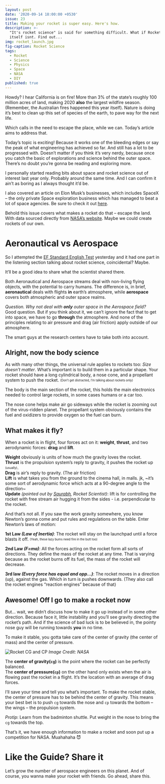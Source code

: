 ```yaml
---
layout: post
date: '2020-09-14 18:00:00 +0530'
issue: 23
title: Making your rocket is super easy. Here's how.
description: >-
  "It's rocket science" is said for something difficult. What if Rocket science
  itself isnt. Find out...
img: rocket_launch.jpg
fig-caption: Rocket Science
tags:
  - Rocket
  - Science
  - Physics
  - Space
  - NASA
  - DIY
published: true
---
```

Howdy? I hear California is on fire! More than 3% of the state’s roughly 100 million acres of land, making 2020 **also** the largest wildfire season. (Remember, the Australian fires happened this year itself). Nature is doing it’s best to clean up this set of species of the earth, to pave way for the next life.  
  
Which calls in the need to escape the place, while we can. Today’s article aims to address that.  
  
Today’s topic is exciting! Because it works one of the bleeding edges or say the peak of what engineering has achieved so far. And still has a lot to be progressed with. Doesn’t matter if you think it’s very nerdy, because once you catch the basic of explorations and science behind the outer space. There’s no doubt you’re gonna be reading and exploring more.  
  
I personally started reading bits about space and rocket science out of interest last year only. Probably around the same time. And I can confirm it ain’t as boring as I always thought it’d be.  
  
I also covered an article on Elon Musk’s businesses, which includes SpaceX – the only private Space exploration business which has managed to beat a lot of space agencies. Be sure to check it out [here](https://telegra.ph/First-Uber-then-the-driver-06-14).  
  
Behold this issue covers what makes a rocket do that – escape the land. With data sourced directly from [NASA’s website](https://cutt.ly/pfPp8mK). Maybe we could create rockets of our own.  

# Aeronautical vs Aerospace

So I attempted the [EF Standard English Test](https://cutt.ly/MfPsc4y) yesterday and it had one part in the listening section talking about rocket science, coincidental? Maybe.  

It’ll be a good idea to share what the scientist shared there.  

Both Aeronautical and Aerospace streams deal with non-living flying objects, with the potential to carry humans. The difference is, in brief, **aeronautical** deals with flights **in** earth’s atmosphere, while **aerospace** covers both atmospheric and outer space realms.  

*Question. Why not deal with **only** outer space in the Aerospace field?*  
Good question. But if you think about it, we can’t ignore the fact that to get into space, we have to go **through** the atmosphere. And none of the principles relating to air pressure and drag (air friction) apply outside of our atmosphere.  
  
The smart guys at the research centers have to take both into account.  

## Alright, now the body science
  
As with many other things, the universal rule applies to rockets too: _Size doesn’t matter_. What’s important is to build them in a particular shape. Your rocket should have a long cylindrical body, a nose cone, and a propellant system to push the rocket. <sub><sup>(Don’t get distracted, I’m talking about rockets only)</sup></sub>  

The body is the main section of the rocket, this holds the main electronics needed to control large rockets, in some cases humans or a car too.    
  
The nose cone helps make air go sideways while the rocket is zooming out of the virus-ridden planet.
The propellant system obviously contains the fuel and oxidizers to provide oxygen so the fuel can burn.

## What makes it fly?
 
When a rocket is in flight, four forces act on it: **weight**, **thrust**, and two aerodynamic forces: **drag** and **lift**.  

**Weight** obviously is units of how much the gravity loves the rocket.  
**Thrust** is the propulsion system’s reply to gravity, it pushes the rocket up <sub><sup>(usually)</sup></sub>.  
**Drag** is air’s reply to gravity. (The air friction)  
**Lift** is what takes you from the ground to the cinema hall, in malls. jk, ~it’s some sort of aerodynamic force which acts at a 90-degree angle to the direction~  
**Update** *(pointed out by [Saurabh](https://www.linkedin.com/in/saurabh-bagare/), Rocket Scientist)*: lift is for controlling the rocket with free stream air hugging it from the sides - i.e. perpendicular to the rocket.  
  
And that’s not all. If you saw the work gravity somewhere, you know Newton’s gonna come and put rules and regulations on the table. Enter Newton’s laws of motion:  

**1st Law *(Law of Inertia)***: The rocket will stay on the launchpad until a force blasts it off. <sub><sup>(Yeah, these lazy bums need fire in the butt too)</sup></sub>  

**2nd Law *(F=ma)***: All the forces acting on the rocket form all sorts of directions. They define the mass of the rocket at any time. That is varying because as the rocket burns off its fuel, the mass of the rocket will decrease.  

**3rd law *(Every force has equal and opp...)***: The rocket moves in a direction (up), against the gas. Which in turn is pushes downwards. (They also call the rocket engines “reaction engines” because of that)  

## Awesome! Off I go to make a rocket now

But… wait, we didn’t discuss how to make it go up instead of in some other direction. Because face it, little instability and you’ll see gravity directing the rocket’s path. And if the science of bad luck is to be believed in, the pointy nose guy will be running towards **you** in no time.  

To make it stable, you gotta take care of the center of gravity (the center of mass) and the center of pressure.  

![Rocket CG and CP](http://www.nasa.gov/images/content/558273main_rocket-direction.jpg)
*Image Credit: NASA*

The **center of gravity(`cg`)** is the point where the rocket can be perfectly balanced.  
The **center of pressure(`cp`)** on the other hand only exists when the air is flowing past the rocket in a flight. It’s the location with an average of drag forces.  

I’ll save your time and tell you what’s important. To make the rocket stable, the center of pressure has to be behind the center of gravity. This means your best bet is to push `cg` towards the nose and `cp` towards the bottom – the wings – the propulsion system.  
  
*Protip*: Learn from the badminton shuttle. Put weight in the nose to bring the `cg` towards the top.  
  
That’s it, we have enough information to make a rocket and soon put up a competition for NASA. Muahahaha 😈  

# Like the Guide? Share it

Let’s grow the number of aerospace engineers on this planet. And of course, you wanna make your rocket with friends. Go ahead, share this.
